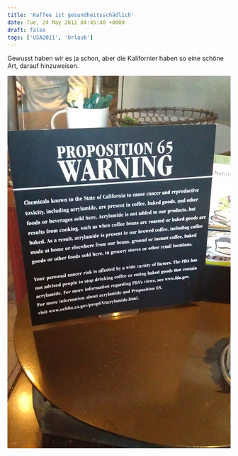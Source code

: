 ```yaml
---
title: 'Kaffee ist gesundheitsschädlich'
date: Tue, 24 May 2011 04:45:40 +0000
draft: false
tags: ['USA2011', 'Urlaub']
---
```


Gewusst haben wir es ja schon, aber die Kalifornier haben so eine schöne Art, darauf hinzuweisen.

![Imag0086](/urlaub11to15-images/11/imag0086-scaled-1000.jpg?w=179)
